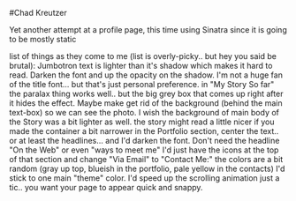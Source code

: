 #Chad Kreutzer

Yet another attempt at a profile page, this time using Sinatra since it is going to be mostly static

list of things as they come to me (list is overly-picky.. but hey you said be brutal):
Jumbotron text is lighter than it's shadow which makes it hard to read. Darken the font and up the opacity on the shadow.
I'm not a huge fan of the title font... but that's just personal preference.
in "My Story So far" the paralax thing works well.. but the big grey box that comes up right after it hides the effect. Maybe make get rid of the background (behind the main text-box) so we can see the photo.
I wish the background of main body of the Story was a bit lighter as well.
the story might read a little nicer if you made the container a bit narrower
in the Portfolio section, center the text.. or at least the headlines... and I'd darken the font.
Don't need the headline "On the Web" or even "ways to meet me" I'd just have the icons at the top of that section and change "Via Email" to "Contact Me:"
the colors are a bit random (gray up top, blueish in the portfolio, pale yellow in the contacts) I'd stick to one main "theme" color.
I'd speed up the scrolling animation just a tic.. you want your page to appear quick and snappy.